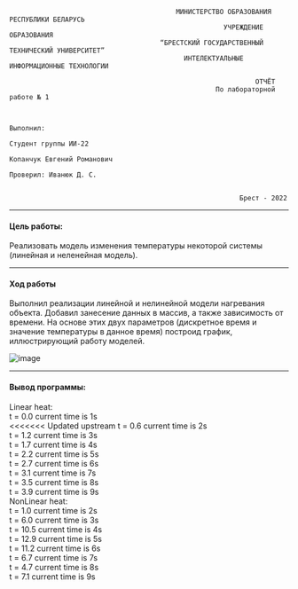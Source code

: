 ```
                                          МИНИСТЕРСТВО ОБРАЗОВАНИЯ РЕСПУБЛИКИ БЕЛАРУСЬ
                                                      УЧРЕЖДЕНИЕ ОБРАЗОВАНИЯ
                                      “БРЕСТСКИЙ ГОСУДАРСТВЕННЫЙ ТЕХНИЧЕСКИЙ УНИВЕРСИТЕТ”
                                            ИНТЕЛЕКТУАЛЬНЫЕ ИНФОРМАЦИОННЫЕ ТЕХНОЛОГИИ
                                            
                                                              ОТЧЁТ
                                                    По лабораторной работе № 1
                                                    
                                                    
                                                                          Выполнил:
                                                                          Студент группы ИИ-22
                                                                          Копанчук Евгений Романович 
                                                                          Проверил: Иванюк Д. С.
                                                                          
                                                                          
                                                          Брест - 2022
```

---

  #### Цель работы:
  Реализовать модель изменения температуры некоторой системы (линейная и неленейная модель).
  
  ---

  #### Ход работы 
  Выполнил реализации линейной и нелинейной модели нагревания объекта. Добавил занесение данных в массив, а также зависимость от времени. На основе этих двух параметров (дискретное время и значение температуры в данное время) построид график, иллюстрирующий работу моделей.
  
 ![image](https://user-images.githubusercontent.com/107122474/201499801-3a0e0c26-6ff7-49b8-b982-2fb36158321e.png)

  ---
  
  #### Вывод программы:
  
Linear heat:\
t = 0.0 current time is 1s\
<<<<<<< Updated upstream
t = 0.6 current time is 2s\
t = 1.2 current time is 3s\
t = 1.7 current time is 4s\
t = 2.2 current time is 5s\
t = 2.7 current time is 6s\
t = 3.1 current time is 7s\
t = 3.5 current time is 8s\
t = 3.9 current time is 9s\
NonLinear heat:\
t = 1.0 current time is 2s\
t = 6.0 current time is 3s\
t = 10.5 current time is 4s\
t = 12.9 current time is 5s\
t = 11.2 current time is 6s\
t = 6.7 current time is 7s\
t = 4.7 current time is 8s\
t = 7.1 current time is 9s

